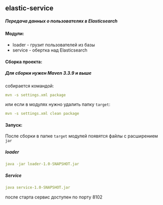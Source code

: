 ## elastic-service
##### Передача данных о пользователях в Elasticsearch

#### Модули:
+ loader - грузит пользователей из базы 
+ service - обертка над Elasticsearch

#### Сборка проекта:

##### Для сборки нужен *Maven 3.3.9* и выше

 собирается командой: 
 ```yaml
 mvn -s settings.xml package
 ```
 или если в модулях нужно удалить папку `target`:
 ```yaml
mvn -s settings.xml clean package
```

#### Запуск:
После сборки в папке `target` модулей появятся файлы с расширением `jar`
##### loader

```yaml
java -jar loader-1.0-SNAPSHOT.jar
```

##### Service

```yaml
java service-1.0-SNAPSHOT.jar
```
после старта сервис доступен по порту 8102
